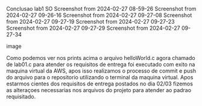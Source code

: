 Conclusao lab1 SO Screenshot from 2024-02-27 08-59-26 Screenshot from 2024-02-27 09-26-16 Screenshot from 2024-02-27 09-27-08 Screenshot from 2024-02-27 09-27-19 Screenshot from 2024-02-27 09-27-23 Screenshot from 2024-02-27 09-27-29 Screenshot from 2024-02-27 09-27-34

image

Como podemos ver nos prints acima o arquivo helloWorld.c agora chamado de lab01.c para atender os requisitos de entrega foi executado com exito na maquina virtual da AWS, apos isso realizamos o processo de commit e push do arquivo para o repositorio utilizando o terminal da maquina virtual. Apos estarmos cientes dos requisitos de entrega postados no dia 02/03 fizemos as alteraçoes necessarias nos arquivos do projeto para atender ao padrao requisitado.
